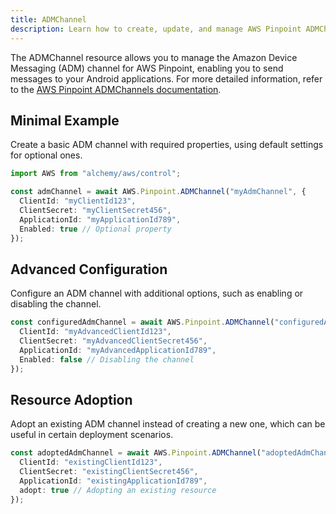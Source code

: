 ```yaml
---
title: ADMChannel
description: Learn how to create, update, and manage AWS Pinpoint ADMChannels using Alchemy Cloud Control.
---
```



The ADMChannel resource allows you to manage the Amazon Device Messaging (ADM) channel for AWS Pinpoint, enabling you to send messages to your Android applications. For more detailed information, refer to the [AWS Pinpoint ADMChannels documentation](https://docs.aws.amazon.com/pinpoint/latest/userguide/).

## Minimal Example

Create a basic ADM channel with required properties, using default settings for optional ones.

```ts
import AWS from "alchemy/aws/control";

const admChannel = await AWS.Pinpoint.ADMChannel("myAdmChannel", {
  ClientId: "myClientId123",
  ClientSecret: "myClientSecret456",
  ApplicationId: "myApplicationId789",
  Enabled: true // Optional property
});
```

## Advanced Configuration

Configure an ADM channel with additional options, such as enabling or disabling the channel.

```ts
const configuredAdmChannel = await AWS.Pinpoint.ADMChannel("configuredAdmChannel", {
  ClientId: "myAdvancedClientId123",
  ClientSecret: "myAdvancedClientSecret456",
  ApplicationId: "myAdvancedApplicationId789",
  Enabled: false // Disabling the channel
});
```

## Resource Adoption

Adopt an existing ADM channel instead of creating a new one, which can be useful in certain deployment scenarios.

```ts
const adoptedAdmChannel = await AWS.Pinpoint.ADMChannel("adoptedAdmChannel", {
  ClientId: "existingClientId123",
  ClientSecret: "existingClientSecret456",
  ApplicationId: "existingApplicationId789",
  adopt: true // Adopting an existing resource
});
```
